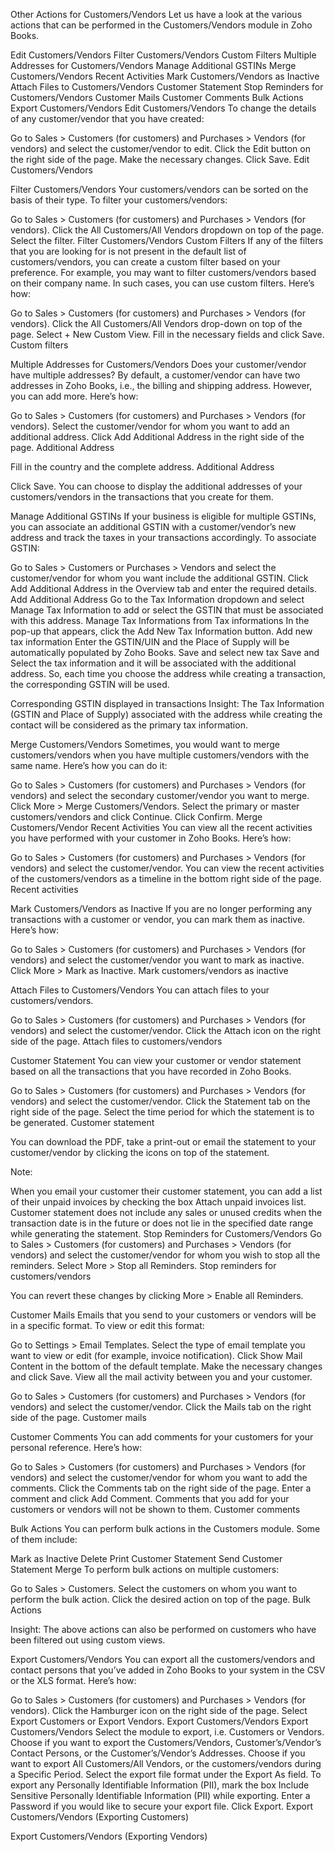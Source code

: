 Other Actions for Customers/Vendors
Let us have a look at the various actions that can be performed in the Customers/Vendors module in Zoho Books.

Edit Customers/Vendors
Filter Customers/Vendors
Custom Filters
Multiple Addresses for Customers/Vendors
Manage Additional GSTINs
Merge Customers/Vendors
Recent Activities
Mark Customers/Vendors as Inactive
Attach Files to Customers/Vendors
Customer Statement
Stop Reminders for Customers/Vendors
Customer Mails
Customer Comments
Bulk Actions
Export Customers/Vendors
Edit Customers/Vendors
To change the details of any customer/vendor that you have created:

Go to Sales > Customers (for customers) and Purchases > Vendors (for vendors) and select the customer/vendor to edit.
Click the Edit button on the right side of the page.
Make the necessary changes.
Click Save.
Edit Customers/Vendors

Filter Customers/Vendors
Your customers/vendors can be sorted on the basis of their type. To filter your customers/vendors:

Go to Sales > Customers (for customers) and Purchases > Vendors (for vendors).
Click the All Customers/All Vendors dropdown on top of the page.
Select the filter.
Filter Customers/Vendors
Custom Filters
If any of the filters that you are looking for is not present in the default list of customers/vendors, you can create a custom filter based on your preference. For example, you may want to filter customers/vendors based on their company name. In such cases, you can use custom filters. Here’s how:

Go to Sales > Customers (for customers) and Purchases > Vendors (for vendors).
Click the All Customers/All Vendors drop-down on top of the page.
Select + New Custom View.
Fill in the necessary fields and click Save.
Custom filters

Multiple Addresses for Customers/Vendors
Does your customer/vendor have multiple addresses? By default, a customer/vendor can have two addresses in Zoho Books, i.e., the billing and shipping address. However, you can add more. Here’s how:

Go to Sales > Customers (for customers) and Purchases > Vendors (for vendors).
Select the customer/vendor for whom you want to add an additional address.
Click Add Additional Address in the right side of the page.
Additional Address

Fill in the country and the complete address.
Additional Address

Click Save.
You can choose to display the additional addresses of your customers/vendors in the transactions that you create for them.

Manage Additional GSTINs
If your business is eligible for multiple GSTINs, you can associate an additional GSTIN with a customer/vendor’s new address and track the taxes in your transactions accordingly. To associate GSTIN:

Go to Sales > Customers or Purchases > Vendors and select the customer/vendor for whom you want include the additional GSTIN.
Click Add Additional Address in the Overview tab and enter the required details.
Add Additional Address
Go to the Tax Information dropdown and select Manage Tax Information to add or select the GSTIN that must be associated with this address.
Manage Tax Informations from Tax informations
In the pop-up that appears, click the Add New Tax Information button.
Add new tax information
Enter the GSTIN/UIN and the Place of Supply will be automatically populated by Zoho Books.
Save and select new tax
Save and Select the tax information and it will be associated with the additional address.
So, each time you choose the address while creating a transaction, the corresponding GSTIN will be used.

Corresponding GSTIN displayed in transactions
Insight: The Tax Information (GSTIN and Place of Supply) associated with the address while creating the contact will be considered as the primary tax information.

Merge Customers/Vendors
Sometimes, you would want to merge customers/vendors when you have multiple customers/vendors with the same name. Here’s how you can do it:

Go to Sales > Customers (for customers) and Purchases > Vendors (for vendors) and select the secondary customer/vendor you want to merge.
Click More > Merge Customers/Vendors.
Select the primary or master customers/vendors and click Continue.
Click Confirm.
Merge Customers/Vendor
Recent Activities
You can view all the recent activities you have performed with your customer in Zoho Books. Here’s how:

Go to Sales > Customers (for customers) and Purchases > Vendors (for vendors) and select the customer/vendor.
You can view the recent activities of the customers/vendors as a timeline in the bottom right side of the page.
Recent activities

Mark Customers/Vendors as Inactive
If you are no longer performing any transactions with a customer or vendor, you can mark them as inactive. Here’s how:

Go to Sales > Customers (for customers) and Purchases > Vendors (for vendors) and select the customer/vendor you want to mark as inactive.
Click More > Mark as Inactive.
Mark customers/vendors as inactive

Attach Files to Customers/Vendors
You can attach files to your customers/vendors.

Go to Sales > Customers (for customers) and Purchases > Vendors (for vendors) and select the customer/vendor.
Click the Attach icon on the right side of the page.
Attach files to customers/vendors

Customer Statement
You can view your customer or vendor statement based on all the transactions that you have recorded in Zoho Books.

Go to Sales > Customers (for customers) and Purchases > Vendors (for vendors) and select the customer/vendor.
Click the Statement tab on the right side of the page.
Select the time period for which the statement is to be generated.
Customer statement

You can download the PDF, take a print-out or email the statement to your customer/vendor by clicking the icons on top of the statement.

Note:

When you email your customer their customer statement, you can add a list of their unpaid invoices by checking the box Attach unpaid invoices list.
Customer statement does not include any sales or unused credits when the transaction date is in the future or does not lie in the specified date range while generating the statement.
Stop Reminders for Customers/Vendors
Go to Sales > Customers (for customers) and Purchases > Vendors (for vendors) and select the customer/vendor for whom you wish to stop all the reminders.
Select More > Stop all Reminders.
Stop reminders for customers/vendors

You can revert these changes by clicking More > Enable all Reminders.

Customer Mails
Emails that you send to your customers or vendors will be in a specific format. To view or edit this format:

Go to Settings > Email Templates.
Select the type of email template you want to view or edit (for example, invoice notification).
Click Show Mail Content in the bottom of the default template.
Make the necessary changes and click Save.
View all the mail activity between you and your customer.

Go to Sales > Customers (for customers) and Purchases > Vendors (for vendors) and select the customer/vendor.
Click the Mails tab on the right side of the page.
Customer mails

Customer Comments
You can add comments for your customers for your personal reference. Here’s how:

Go to Sales > Customers (for customers) and Purchases > Vendors (for vendors) and select the customer/vendor for whom you want to add the comments.
Click the Comments tab on the right side of the page.
Enter a comment and click Add Comment. Comments that you add for your customers or vendors will not be shown to them.
Customer comments

Bulk Actions
You can perform bulk actions in the Customers module. Some of them include:

Mark as Inactive
Delete
Print Customer Statement
Send Customer Statement
Merge
To perform bulk actions on multiple customers:

Go to Sales > Customers.
Select the customers on whom you want to perform the bulk action.
Click the desired action on top of the page.
Bulk Actions

Insight: The above actions can also be performed on customers who have been filtered out using custom views.

Export Customers/Vendors
You can export all the customers/vendors and contact persons that you’ve added in Zoho Books to your system in the CSV or the XLS format. Here’s how:

Go to Sales > Customers (for customers) and Purchases > Vendors (for vendors).
Click the Hamburger icon on the right side of the page.
Select Export Customers or Export Vendors.
Export Customers/Vendors Export Customers/Vendors
Select the module to export, i.e. Customers or Vendors.
Choose if you want to export the Customers/Vendors, Customer’s/Vendor’s Contact Persons, or the Customer’s/Vendor’s Addresses.
Choose if you want to export All Customers/All Vendors, or the customers/vendors during a Specific Period.
Select the export file format under the Export As field.
To export any Personally Identifiable Information (PII), mark the box Include Sensitive Personally Identifiable Information (PII) while exporting.
Enter a Password if you would like to secure your export file.
Click Export.
Export Customers/Vendors
(Exporting Customers)

Export Customers/Vendors
(Exporting Vendors)
